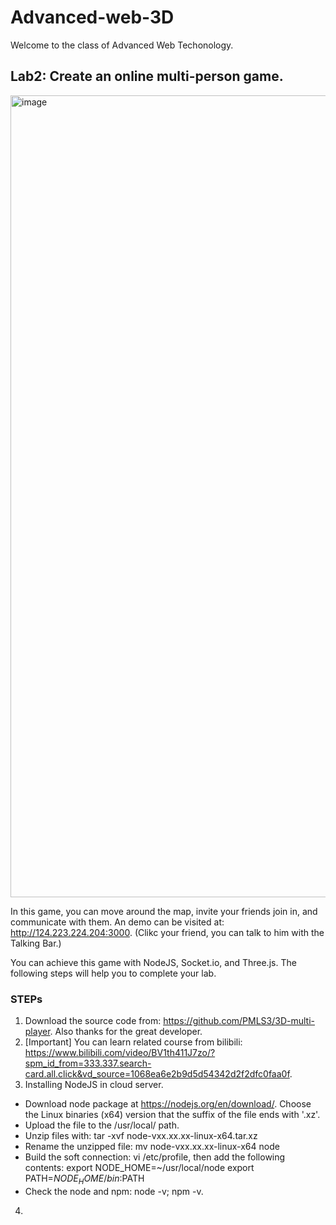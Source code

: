 # Advanced-web-3D

Welcome to the class of Advanced Web Techonology.

## Lab2: Create an online multi-person game. 

<img width="1283" alt="image" src="https://user-images.githubusercontent.com/35996667/230751420-5014fd0a-d0d5-428a-bac3-3282c28fc67c.png">

In this game, you can move around the map, invite your friends join in, and communicate with them. An demo can be visited at: http://124.223.224.204:3000. (Clikc your friend, you can talk to him with the Talking Bar.)

You can achieve this game with NodeJS, Socket.io, and Three.js. The following steps will help you to complete your lab.

### STEPs

1. Download the source code from: https://github.com/PMLS3/3D-multi-player. Also thanks for the great developer. 
2. [Important] You can learn related course from bilibili: https://www.bilibili.com/video/BV1th411J7zo/?spm_id_from=333.337.search-card.all.click&vd_source=1068ea6e2b9d5d54342d2f2dfc0faa0f.
3. Installing NodeJS in cloud server.
* Download node package at https://nodejs.org/en/download/. Choose the Linux binaries (x64) version that the suffix of the file ends with '.xz'.
* Upload the file to the /usr/local/ path.
* Unzip files with: tar -xvf node-vxx.xx.xx-linux-x64.tar.xz
* Rename the unzipped file: mv node-vxx.xx.xx-linux-x64 node
* Build the soft connection: 
  vi /etc/profile, then add the following contents:
  export NODE_HOME=~/usr/local/node
  export PATH=$NODE_HOME/bin:$PATH
* Check the node and npm: node -v; npm -v.
4. 
